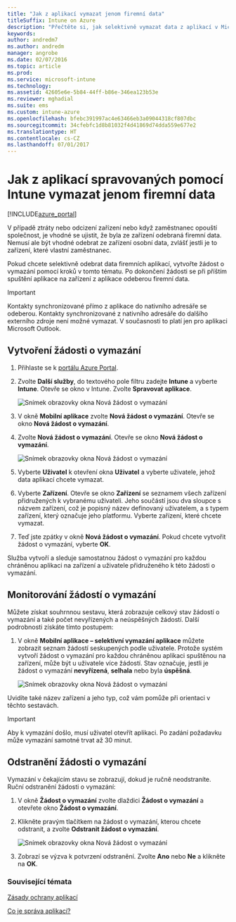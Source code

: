 ```yaml
---
title: "Jak z aplikací vymazat jenom firemní data"
titleSuffix: Intune on Azure
description: "Přečtěte si, jak selektivně vymazat data z aplikací v Microsoft Intune."
keywords: 
author: andredm7
ms.author: andredm
manager: angrobe
ms.date: 02/07/2016
ms.topic: article
ms.prod: 
ms.service: microsoft-intune
ms.technology: 
ms.assetid: 42605e6e-5b84-44ff-b86e-346ea123b53e
ms.reviewer: mghadial
ms.suite: ems
ms.custom: intune-azure
ms.openlocfilehash: bfebc391997ac4e63466eb3a09044318cf807dbc
ms.sourcegitcommit: 34cfebfc1d8b81032f4d41869d74dda559e677e2
ms.translationtype: HT
ms.contentlocale: cs-CZ
ms.lasthandoff: 07/01/2017
---
```

# <a name="how-to-wipe-only-corporate-data-from-intune-managed-apps"></a>Jak z aplikací spravovaných pomocí Intune vymazat jenom firemní data

[!INCLUDE[azure_portal](./includes/azure_portal.md)]

V případě ztráty nebo odcizení zařízení nebo když zaměstnanec opouští společnost, je vhodné se ujistit, že byla ze zařízení odebraná firemní data. Nemusí ale být vhodné odebrat ze zařízení osobní data, zvlášť jestli je to zařízení, které vlastní zaměstnanec.

Pokud chcete selektivně odebrat data firemních aplikací, vytvořte žádost o vymazání pomocí kroků v tomto tématu. Po dokončení žádosti se při příštím spuštění aplikace na zařízení z aplikace odeberou firemní data.

>[!IMPORTANT]
> Kontakty synchronizované přímo z aplikace do nativního adresáře se odeberou. Kontakty synchronizované z nativního adresáře do dalšího externího zdroje není možné vymazat. V současnosti to platí jen pro aplikaci Microsoft Outlook.

## <a name="create-a-wipe-request"></a>Vytvoření žádosti o vymazání

1.  Přihlaste se k [portálu Azure Portal](https://portal.azure.com).

2.  Zvolte **Další služby**, do textového pole filtru zadejte **Intune** a vyberte **Intune**. Otevře se okno v Intune. Zvolte **Spravovat aplikace**.

    ![Snímek obrazovky okna Nová žádost o vymazání](./media/intune-azure-preview-blade.png)

3.  V okně **Mobilní aplikace** zvolte **Nová žádost o vymazání**. Otevře se okno **Nová žádost o vymazání**.

4.  Zvolte **Nová žádost o vymazání**. Otevře se okno **Nová žádost o vymazání**.

    ![Snímek obrazovky okna Nová žádost o vymazání](./media/AzurePortal_MAM_NewWipeRequest.png)

5.  Vyberte **Uživatel** k otevření okna **Uživatel** a vyberte uživatele, jehož data aplikací chcete vymazat.

6.  Vyberte **Zařízení**. Otevře se okno **Zařízení** se seznamem všech zařízení přidružených k vybranému uživateli. Jeho součástí jsou dva sloupce s názvem zařízení, což je popisný název definovaný uživatelem, a s typem zařízení, který označuje jeho platformu. Vyberte zařízení, které chcete vymazat.

7.  Teď jste zpátky v okně **Nová žádost o vymazání**. Pokud chcete vytvořit žádost o vymazání, vyberte **OK**. 

Služba vytvoří a sleduje samostatnou žádost o vymazání pro každou chráněnou aplikaci na zařízení a uživatele přidruženého k této žádosti o vymazání.

## <a name="monitor-your-wipe-requests"></a>Monitorování žádostí o vymazání

Můžete získat souhrnnou sestavu, která zobrazuje celkový stav žádostí o vymazání a také počet nevyřízených a neúspěšných žádostí. Další podrobnosti získáte tímto postupem:

1.  V okně **Mobilní aplikace – selektivní vymazání aplikace** můžete zobrazit seznam žádostí seskupených podle uživatele. Protože systém vytvoří žádost o vymazání pro každou chráněnou aplikaci spuštěnou na zařízení, může být u uživatele více žádostí. Stav označuje, jestli je žádost o vymazání **nevyřízená**, **selhala** nebo byla **úspěšná**.

    ![Snímek obrazovky okna Nová žádost o vymazání](./media/wipe-request-status-1.png)

Uvidíte také název zařízení a jeho typ, což vám pomůže při orientaci v těchto sestavách.

>[!IMPORTANT]
> Aby k vymazání došlo, musí uživatel otevřít aplikaci. Po zadání požadavku může vymazání samotné trvat až 30 minut.

## <a name="delete-a-wipe-request"></a>Odstranění žádosti o vymazání

Vymazání v čekajícím stavu se zobrazují, dokud je ručně neodstraníte.  Ruční odstranění žádosti o vymazání:

1.  V okně **Žádost o vymazání** zvolte dlaždici **Žádost o vymazání** a otevřete okno **Žádost o vymazání**.

2.  Klikněte pravým tlačítkem na žádost o vymazání, kterou chcete odstranit, a zvolte **Odstranit žádost o vymazání**.

    ![Snímek obrazovky okna Nová žádost o vymazání](./media/delete-wipe-request.png)

3.  Zobrazí se výzva k potvrzení odstranění. Zvolte **Ano** nebo **Ne** a klikněte na **OK**.

### <a name="see-also"></a>Související témata
[Zásady ochrany aplikací](app-protection-policy.md)

[Co je správa aplikací?](app-management.md)